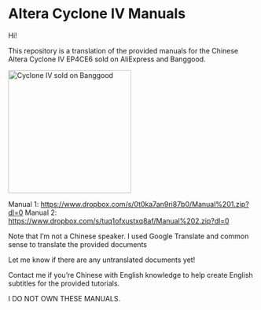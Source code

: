 # Altera Cyclone IV Manuals
Hi!

This repository is a translation of the provided manuals for the Chinese Altera Cyclone IV EP4CE6 sold on AliExpress and Banggood.

<img src="https://imgaz2.staticbg.com/thumb/large/oaupload/banggood/images/10/A8/a4c2fdc4-778d-417b-90c6-3f93cab519cc.jpg.webp" width="250" height="250" alt="Cyclone IV sold on Banggood"/>

Manual 1: https://www.dropbox.com/s/0t0ka7an9ri87b0/Manual%201.zip?dl=0
Manual 2: https://www.dropbox.com/s/tuq1ofxustxq8af/Manual%202.zip?dl=0

Note that I’m not a Chinese speaker. I used Google Translate and common sense to translate the provided documents

Let me know if there are any untranslated documents yet!

Contact me if you’re Chinese with English knowledge to help create English subtitles for the provided tutorials.

I DO NOT OWN THESE MANUALS.


